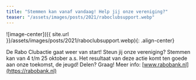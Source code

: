 ```yaml
---
title: "Stemmen kan vanaf vandaag! Help jij onze vereniging?"
teaser: "/assets/images/posts/2021/raboclubsupport.webp"
---
```


![image-center]({{ site.url }}/assets/images/posts/2021/raboclubsupport.webp){: .align-center}

De Rabo Clubactie gaat weer van start! Steun jij onze vereniging? Stemmen kan van 4 t/m 25 oktober a.s. Het resultaat van deze actie komt ten goede aan onze toekomst, de jeugd!
Delen? Graag!
Meer info: [www.rabobank.nl](https://rabobank.nl)